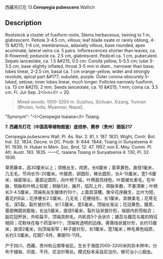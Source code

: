 西藏吊灯花
13.**Ceropegia pubescens** Wallich

## Description
Rootstock a cluster of fusiform roots. Stems herbaceous, twining to 1 m, glabrescent. Petiole 3-4.5 cm, villous; leaf blade ovate or rarely oblong, 4-15 &amp;#215; 1-6 cm, membranous, adaxially villous, base rounded, apex acuminate; lateral veins ca. 5 pairs. Inflorescences shorter than leaves, ca. 8-flowered; peduncle ca. 2.5 cm, glabrescent. Pedicel ca. 1 cm, puberulent. Sepals lanceolate, ca. 1.5 &amp;#215; 0.5 cm. Corolla yellow, 5-5.5 cm; tube 3-3.5 cm, base slightly inflated, throat 3-5 mm in diam., narrower than base; lobes linear, 2-2.5 cm, basal ca. 1 cm orange-yellow, wider and strongly revolute, apical part &amp;#177; subulate, purple. Outer corona obscurely 5-lobed, setose; inner lobes linear, much longer. Follicles narrowly fusiform, ca. 13 cm &amp;#215; 2 mm. Seeds lanceolate, ca. 10 &amp;#215; 1 mm; coma ca. 3.5 cm. Fl. Jul-Sep. 2&lt;I&gt;n&lt;/I&gt; = 20.


> Mixed woods; 1500-3200 m. Guizhou, Sichuan, Xizang, Yunnan [Bhutan, India, Myanmar, Nepal].

  "Synonym": "&lt;I&gt;Ceropegia tsaiana&lt;/I&gt; Tsiang.

**7. 西藏吊灯花（中国高等植物图鉴）底线参、蕤参（贵州）图版217**

Ceropegia pubescens Wall. Pl. As. Rar. 2: 81, t. 187. 1831; Wight, Contr. Bot. Ind. 32. 1834; Decne. in DC. Prodr. 8: 644. 1844; Tsiang in Sunyatsenia 4: 91. 1939; H. Huber in Mem. Soc. Brot. 12: 47. 1957, non E. Mey. Comm. Pl. Afr. Austr. 193. 1835. ——C. tsaiana Tsiang in Sunyatsenia 4: 130, Pl. 32. 1939.

草质藤本，高30厘米以上；须根丛生，肉质，长6厘米；茎草黄色，直径1毫米，几无毛，节间长15-20厘米。叶膜质，卵圆形，稀长圆形，长4-15厘米，宽1-6厘米，端部渐尖，基部近圆形，向叶柄下延，叶两面亮绿色，叶面被长柔毛，在中脉、侧脉和叶柄上较密；侧脉5对，展开，弧形上升，网脉多数，不甚清晰；叶柄长3-4.5厘米，顶端有丛生腺体约10个，上面具深槽。聚伞花序腋生，比叶为短，着花约8朵；花序梗长2.5厘米，几无毛；花梗线形，长1厘米，具微柔毛；花萼无毛，深5裂，裂片披针形，长1.5厘米，宽5毫米，顶端长渐尖；花冠黄色，膜质，基部椭圆状膨胀，长达5厘米，直径5毫米，裂片钻状披针形，端部内折而粘合；副花冠杯状，外轮扁平，顶端具刺毛，内轮具5个舌状片；雄蕊与雌蕊与属的特征相同；花粉块在每个药室中1个，顶端有透明的边缘。蓇葖线状披针形，长约13厘米，直径2毫米，向顶端渐窄；种子披针形，长1厘米，宽1毫米；种毛黄色绢质，长约3.5厘米。花期7-9月，果期10-11月。

产于四川、西藏、贵州和云南等省区。生长于海拔2000-3200米的杂木林中。分布于缅甸、印度、不丹、尼泊尔等处。模式标本采自尼泊尔。根可治小儿蛔虫。
